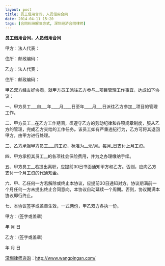 ```yaml
---
layout: post
title: 员工借用合同，人员借用合同
date: 2014-04-11 15:20
tags: [合同纠纷解决方式, 深圳经济合同律师]
---
```

<strong>员工借用合同，人员借用合同</strong>

甲方：法人代表：

住所：邮政编码：

乙方：法人代表：

住所：邮政编码：

甲乙双方经友好协商，就甲方员工派往乙方参与__项目管理工作事宜，达成如下协议：

一、甲方员工___自___年____月____日至年____月___日派往乙方参加__项目的管理工作。

二、甲方员工__在乙方工作期间，须遵守乙方的劳动纪律和各项规章制度，服从乙方的管理，完成乙方交给的工作任务。该员工如有严重违纪行为，乙方可将其退回甲方，由甲方进行处理。

三、乙方承担甲方员工___的工资，标准为__元/月。每月_日支付上月工资。

四、甲方承担其员工__的各项社会保险费用，并为之办理缴纳手续。

五、甲方员工__若提出离职，应提前30日书面通知甲方和乙方。否则，应向乙方支付一个月工资的代通知金。

六、甲、乙任何一方若解除或终止本协议，应提前30日通知对方。协议期满前一个月任何一方未提出终止合同意向，本协议自动延续一个周期。否则，协议期满本协议即行终止。

七、本协议签字或盖章生效，一式两份，甲乙双方各执一份。

甲方：(签字或盖章)

年 月 日

乙方：(签字或盖章)

年 月 日

<a href="http://www.wangpingan.com/">深圳律师咨询</a>：<a href="http://www.wangpingan.com/">http://www.wangpingan.com/</a>

